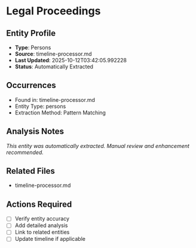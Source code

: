 # Legal Proceedings

## Entity Profile
- **Type**: Persons
- **Source**: timeline-processor.md
- **Last Updated**: 2025-10-12T03:42:05.992228
- **Status**: Automatically Extracted

## Occurrences
- Found in: timeline-processor.md
- Entity Type: persons
- Extraction Method: Pattern Matching

## Analysis Notes
*This entity was automatically extracted. Manual review and enhancement recommended.*

## Related Files
- timeline-processor.md

## Actions Required
- [ ] Verify entity accuracy
- [ ] Add detailed analysis
- [ ] Link to related entities
- [ ] Update timeline if applicable
